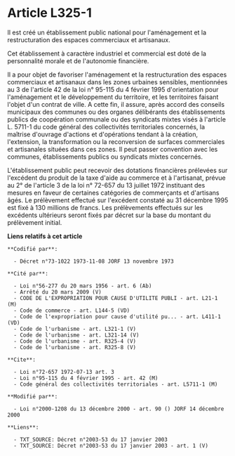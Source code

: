 # Article L325-1

Il est créé un établissement public national pour l'aménagement et la restructuration des espaces commerciaux et artisanaux.

Cet établissement à caractère industriel et commercial est doté de la personnalité morale et de l'autonomie financière.

Il a pour objet de favoriser l'aménagement et la restructuration des espaces commerciaux et artisanaux dans les zones
urbaines sensibles, mentionnées au 3 de l'article 42 de la loi n° 95-115 du 4 février 1995 d'orientation pour l'aménagement
et le développement du territoire, et les territoires faisant l'objet d'un contrat de ville. A cette fin, il assure, après
accord des conseils municipaux des communes ou des organes délibérants des établissements publics de coopération communale ou
des syndicats mixtes visés à l'article L. 5711-1 du code général des collectivités territoriales concernés, la maîtrise
d'ouvrage d'actions et d'opérations tendant à la création, l'extension, la transformation ou la reconversion de surfaces
commerciales et artisanales situées dans ces zones. Il peut passer convention avec les communes, établissements publics ou
syndicats mixtes concernés.

L'établissement public peut recevoir des dotations financières prélevées sur l'excédent du produit de la taxe d'aide au
commerce et à l'artisanat, prévue au 2° de l'article 3 de la loi n° 72-657 du 13 juillet 1972 instituant des mesures en
faveur de certaines catégories de commerçants et d'artisans âgés. Le prélèvement effectué sur l'excédent constaté au 31
décembre 1995 est fixé à 130 millions de francs. Les prélèvements effectués sur les excédents ultérieurs seront fixés par
décret sur la base du montant du prélèvement initial.

**Liens relatifs à cet article**

	**Codifié par**:

	  - Décret n°73-1022 1973-11-08 JORF 13 novembre 1973

	**Cité par**:

	  - Loi n°56-277 du 20 mars 1956 - art. 6 (Ab)
	  - Arrêté du 20 mars 2009 (V)
	  - CODE DE L'EXPROPRIATION POUR CAUSE D'UTILITE PUBLI - art. L21-1 (M)
	  - Code de commerce - art. L144-5 (VD)
	  - Code de l'expropriation pour cause d'utilité pu... - art. L411-1 (VD)
	  - Code de l'urbanisme - art. L321-1 (V)
	  - Code de l'urbanisme - art. L321-14 (V)
	  - Code de l'urbanisme - art. R325-4 (V)
	  - Code de l'urbanisme - art. R325-8 (V)

	**Cite**:

	  - Loi n°72-657 1972-07-13 art. 3
	  - Loi n°95-115 du 4 février 1995 - art. 42 (M)
	  - Code général des collectivités territoriales - art. L5711-1 (M)

	**Modifié par**:

	  - Loi n°2000-1208 du 13 décembre 2000 - art. 90 () JORF 14 décembre 2000

	**Liens**:

	  - TXT_SOURCE: Décret n°2003-53 du 17 janvier 2003
	  - TXT_SOURCE: Décret n°2003-53 du 17 janvier 2003 - art. 1 (V)
